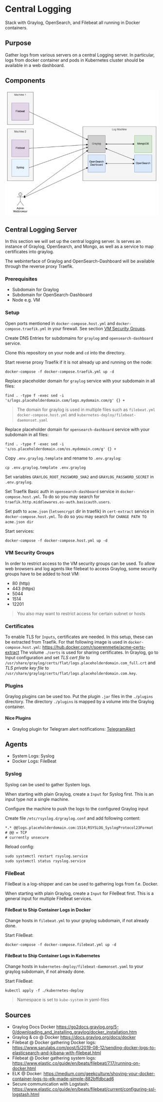 # Central Logging
Stack with Graylog, OpenSearch, and Filebeat all running in Docker containers.

## Purpose
Gather logs from various servers on a central Logging server.
In particular, logs from docker container and pods in Kubernetes cluster should be available in a web dashboard.

## Components

![Components](diagrams/central-logging-components.jpg)


## Central Logging Server

In this section we will set up the central logging server. 
Is serves an instance of Graylog, OpenSearch, and Mongo, as well as a service to map certificates into graylog.

The webinterface of Graylog and OpenSearch-Dashboard will be available through the reverse proxy Traefik.

### Prerequisites
- Subdomain for Graylog
- Subdomain for OpenSearch-Dashboard
- Node e.g. VM

### Setup

Open ports mentioned in `docker-compose.host.yml` and `docker-compose.traefik.yml` in your firewall. See section [VM Security Groups](#vm-security-groups).

Create DNS Entries for subdomains for `graylog` and `opensearch-dashboard` service.

Clone this repository on your node and `cd` into the directory.

Start reverse proxy Traefik if it is not already up and running on the node:

```shell
docker-compose -f docker-compose.traefik.yml up -d
```

Replace placeholder domain for `graylog` service with your subdomain in all files:
```shell
find . -type f -exec sed -i 's/logs.placeholderdomain.com/logs.mydomain.com/g' {} +
```

> The domain for graylog is used in multiple files such as `filebeat.yml` `docker-compose.host.yml` and `kubernetes-deploy/filebeat-daemonset.yaml`

Replace placeholder domain for `opensearch-dashboard` service with your subdomain in all files:
```shell
find . -type f -exec sed -i 's/os.placeholderdomain.com/os.mydomain.com/g' {} +
```

Copy `.env.graylog.template` and rename to `.env.graylog`:

```shell
cp .env.graylog.template .env.graylog
```

Set variables `GRAYLOG_ROOT_PASSWORD_SHA2` and `GRAYLOG_PASSWORD_SECRET` in `.env.graylog`.

Set Traefik Basic auth in `opensearch-dashboard` service in `docker-compose.host.yml`. To do so you may search for `traefik.http.middlewares.os-auth.basicauth.users`.

Set path to `acme.json` (`letsencrypt` dir in traefik) in `cert-extract` service in `docker-compose.host.yml`. To do so you may search for `CHANGE PATH TO acme.json dir`

Start services:
```shell
docker-compose -f docker-compose.host.yml up -d
```

### VM Security Groups 
In order to restrict access to the VM security groups can be used. 
To allow web browsers and log agents like filebeat to access Graylog, 
some security groups have to be added to host VM:

- 80 (http)
- 443 (https)
- 5044
- 1514
- 12201

> You also may want to restrict access for certain subnet or hosts

### Certificates
To enable TLS for `Inputs`, certificates are needed. 
In this setup, these can be extracted from Traefik. 
For that following image is used in `docker-compose.host.yml`: https://hub.docker.com/r/soerenmetje/acme-certs-extract 
The volume `./certs` is used for sharing certificates.
In Graylog, go to Input configuration and set *TLS cert file* to `/usr/share/graylog/certs/flat/logs.placeholderdomain.com_full.crt`
and *TLS private key file* to `/usr/share/graylog/certs/flat/logs.placeholderdomain.com.key`.

### Plugins
Graylog plugins can be used too. 
Put the plugin `.jar` files in the `./plugins` directory.
The directory `./plugins` is mapped by a volume into the Graylog container.

#### Nice Plugins
- Graylog plugin for Telegram alert notifications: [TelegramAlert](https://github.com/irgendwr/TelegramAlert)

## Agents
- System Logs: Syslog
- Docker Logs: FileBeat

### Syslog
Syslog can be used to gather System logs.

When starting with plain Graylog, create a `Input` for Syslog first. This is an input type not a single machine.

Configure the machine to push the logs to the configured Graylog input



Create file `/etc/rsyslog.d/graylog.conf` and add following content:
```
*.* @@logs.placeholderdomain.com:1514;RSYSLOG_SyslogProtocol23Format
# @@ = TCP 
# currently unsecure
```

Reload config:
```shell
sudo systemctl restart rsyslog.service 
sudo systemctl status rsyslog.service 
```

### FileBeat
FileBeat is a log-shipper and can be used to gathering logs from f.e. Docker.

When starting with plain Graylog, create a `Input` for FileBeat first. This is a general input for multiple FileBeat services.

#### FileBeat to Ship Container Logs in Docker
Change hosts in `filebeat.yml` to your graylog subdomain, if not already done.

Start FileBeat:
```shell
docker-compose -f docker-compose.filebeat.yml up -d
```

#### FileBeat to Ship Container Logs in Kubernetes
Change hosts in `kubernetes-deploy/filebeat-daemonset.yaml` to your graylog subdomain, if not already done.

Start FileBeat:
```shell
kubectl apply -f ./kubernetes-deploy
```

> Namespace is set to `kube-system` in yaml-files

## Sources
- Graylog Docs Docker https://go2docs.graylog.org/5-0/downloading_and_installing_graylog/docker_installation.htm
- Graylog & co @ Docker https://docs.graylog.org/docs/docker
- Filebeat @ Docker gathering Docker logs: https://www.sarulabs.com/post/5/2019-08-12/sending-docker-logs-to-elasticsearch-and-kibana-with-filebeat.html
- Filebeat @ Docker gathering system logs: https://www.elastic.co/guide/en/beats/filebeat/7.17/running-on-docker.html
- ELK @ Docker: https://medium.com/geekculture/shoving-your-docker-container-logs-to-elk-made-simple-882bffdbcad6
- Secure communication with Logstash: https://www.elastic.co/guide/en/beats/filebeat/current/configuring-ssl-logstash.html
